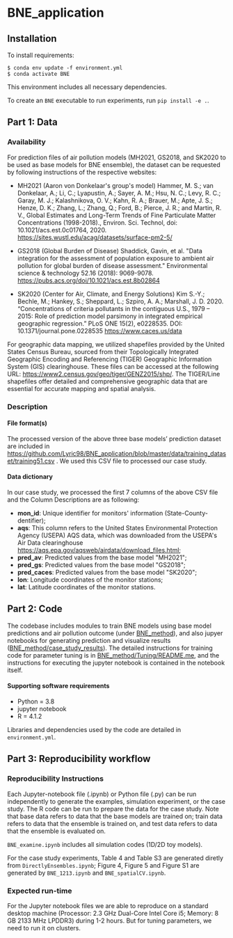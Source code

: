 # BNE_application

## Installation

To install requirements:
```
$ conda env update -f environment.yml
$ conda activate BNE
```
This environment includes all necessary dependencies.

To create an `BNE` executable to run experiments, run `pip install -e .`.

## Part 1: Data

### Availability

For prediction files of air pollution models (MH2021, GS2018, and SK2020 to be used as base models for BNE ensemble), the dataset can be requested by following instructions of the respective websites:


* MH2021 (Aaron von Donkelaar's group's model)
Hammer, M. S.; van Donkelaar, A.; Li, C.; Lyapustin, A.; Sayer, A. M.; Hsu, N. C.; Levy, R. C.; Garay, M. J.; Kalashnikova, O. V.; Kahn, R. A.; Brauer, M.; Apte, J. S.; Henze, D. K.; Zhang, L.; Zhang, Q.; Ford, B.; Pierce, J. R.; and Martin, R. V., Global Estimates and Long-Term Trends of Fine Particulate Matter Concentrations (1998-2018)., Environ. Sci. Technol, doi: 10.1021/acs.est.0c01764, 2020.
https://sites.wustl.edu/acag/datasets/surface-pm2-5/ 


* GS2018 (Global Burden of Disease)
Shaddick, Gavin, et al. "Data integration for the assessment of population exposure to ambient air pollution for global burden of disease assessment." Environmental science & technology 52.16 (2018): 9069-9078.
https://pubs.acs.org/doi/10.1021/acs.est.8b02864 


* SK2020 (Center for Air, Climate, and Energy Solutions)
Kim S.-Y.; Bechle, M.; Hankey, S.; Sheppard, L.; Szpiro, A. A.; Marshall, J. D. 2020. “Concentrations of criteria pollutants in the contiguous U.S., 1979 – 2015: Role of prediction model parsimony in integrated empirical geographic regression.” PLoS ONE 15(2), e0228535. DOI: 10.1371/journal.pone.0228535
https://www.caces.us/data 

For geographic data mapping, we utilized shapefiles provided by the United States Census Bureau, sourced from their Topologically Integrated Geographic Encoding and Referencing (TIGER) Geographic Information System (GIS) clearinghouse. These files can be accessed at the following URL: https://www2.census.gov/geo/tiger/GENZ2015/shp/. The TIGER/Line shapefiles offer detailed and comprehensive geographic data that are essential for accurate mapping and spatial analysis.


### Description

#### File format(s)

The processed version of the above three base models’ prediction dataset are included in 
https://github.com/Lyric98/BNE_application/blob/master/data/training_dataset/training51.csv . We used this CSV file to processed our case study.

#### Data dictionary

In our case study, we processed the first 7 columns of the above CSV file and the Column Descriptions are as following:

* **mon_id**: Unique identifier for monitors' information (State-County-dentifier);
* **aqs**: This column refers to the United States Environmental Protection Agency (USEPA) AQS data, which was downloaded from the USEPA's Air Data clearinghouse https://aqs.epa.gov/aqsweb/airdata/download_files.html;
* **pred_av**: Predicted values from the base model "MH2021";
* **pred_gs**: Predicted values from the base model "GS2018";
* **pred_caces**: Predicted values from the base model "SK2020";
* **lon**: Longitude coordinates of the monitor stations;
* **lat**: Latitude coordinates of the monitor stations.

## Part 2: Code

The codebase includes modules to train BNE models using base model predictions and air pollution outcome (under [BNE_method](https://github.com/Lyric98/BNE_application/tree/master/BNE_method)), and also jupyer notebooks for generating prediction and visualize results ([BNE_method/case_study_results](https://github.com/Lyric98/BNE_application/tree/master/BNE_method/case_study_results)). The detailed instructions for training code for parameter tuning is in [BNE_method/Tuning/README.me](https://github.com/Lyric98/BNE_application/tree/master/BNE_method/Tuning#readme), and the instructions for executing the jupyter notebook is contained in the notebook itself.

#### Supporting software requirements 
- Python = 3.8
- jupyter notebook
- R = 4.1.2

Libraries and dependencies used by the code are detailed in `environment.yml`.


## Part 3: Reproducibility workflow

### Reproducibility Instructions
Each Jupyter-notebook file (.ipynb) or Python file (.py) can be run independently to generate the examples, simulation experiment, or the case study. The R code can be run to prepare the data for the case study. Note that base data refers to data that the base models are trained on; train data refers to data that the ensemble is trained on, and test data refers to data that the ensemble is evaluated on. 

`BNE_examine.ipynb` includes all simulation codes (1D/2D toy models).

For the case study experiments, Table 4 and Table S3 are generated diretly from `DirectlyEnsembles.ipynb`; Figure 4, Figure 5 and Figure S1 are generated by `BNE_1213.ipynb` and `BNE_spatialCV.ipynb`.

### Expected run-time

For the Jupyter notebook files we are able to reproduce on a standard desktop machine (Processor: 2.3 GHz Dual-Core Intel Core i5; Memory: 8 GB 2133 MHz LPDDR3) during 1-2 hours. But for tuning parameters, we need to run it on clusters.